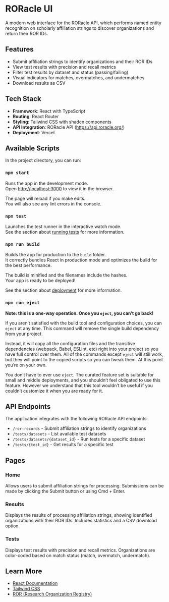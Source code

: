 # RORacle UI

A modern web interface for the RORacle API, which performs named entity recognition on scholarly affiliation strings to discover organizations and return their ROR IDs.

## Features

- Submit affiliation strings to identify organizations and their ROR IDs
- View test results with precision and recall metrics
- Filter test results by dataset and status (passing/failing)
- Visual indicators for matches, overmatches, and undermatches
- Download results as CSV

## Tech Stack

- **Framework**: React with TypeScript
- **Routing**: React Router
- **Styling**: Tailwind CSS with shadcn components
- **API Integration**: RORacle API (https://api.roracle.org/)
- **Deployment**: Vercel

## Available Scripts

In the project directory, you can run:

### `npm start`

Runs the app in the development mode.\
Open [http://localhost:3000](http://localhost:3000) to view it in the browser.

The page will reload if you make edits.\
You will also see any lint errors in the console.

### `npm test`

Launches the test runner in the interactive watch mode.\
See the section about [running tests](https://facebook.github.io/create-react-app/docs/running-tests) for more information.

### `npm run build`

Builds the app for production to the `build` folder.\
It correctly bundles React in production mode and optimizes the build for the best performance.

The build is minified and the filenames include the hashes.\
Your app is ready to be deployed!

See the section about [deployment](https://facebook.github.io/create-react-app/docs/deployment) for more information.

### `npm run eject`

**Note: this is a one-way operation. Once you `eject`, you can’t go back!**

If you aren’t satisfied with the build tool and configuration choices, you can `eject` at any time. This command will remove the single build dependency from your project.

Instead, it will copy all the configuration files and the transitive dependencies (webpack, Babel, ESLint, etc) right into your project so you have full control over them. All of the commands except `eject` will still work, but they will point to the copied scripts so you can tweak them. At this point you’re on your own.

You don’t have to ever use `eject`. The curated feature set is suitable for small and middle deployments, and you shouldn’t feel obligated to use this feature. However we understand that this tool wouldn’t be useful if you couldn’t customize it when you are ready for it.

## API Endpoints

The application integrates with the following RORacle API endpoints:

- `/ror-records` - Submit affiliation strings to identify organizations
- `/tests/datasets` - List available test datasets
- `/tests/datasets/{dataset_id}` - Run tests for a specific dataset
- `/tests/{test_id}` - Get results for a specific test

## Pages

### Home

Allows users to submit affiliation strings for processing. Submissions can be made by clicking the Submit button or using Cmd + Enter.

### Results

Displays the results of processing affiliation strings, showing identified organizations with their ROR IDs. Includes statistics and a CSV download option.

### Tests

Displays test results with precision and recall metrics. Organizations are color-coded based on match status (match, overmatch, undermatch).

## Learn More

- [React Documentation](https://reactjs.org/)
- [Tailwind CSS](https://tailwindcss.com/)
- [ROR (Research Organization Registry)](https://ror.org/)
